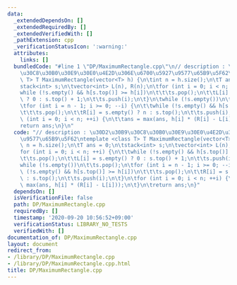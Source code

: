 ```yaml
---
data:
  _extendedDependsOn: []
  _extendedRequiredBy: []
  _extendedVerifiedWith: []
  _pathExtension: cpp
  _verificationStatusIcon: ':warning:'
  attributes:
    links: []
  bundledCode: "#line 1 \"DP/MaximumRectangle.cpp\"\n// description : \u30D2\u30B9\
    \u30C8\u30B0\u30E9\u30E0\u4E2D\u306E\u6700\u5927\u9577\u65B9\u5F62\ntemplate <class\
    \ T> T MaximumRectangle(vector<T> h) {\n\tint n = h.size();\n\tT ans = 0;\n\t\
    stack<int> s;\n\tvector<int> L(n), R(n);\n\tfor (int i = 0; i < n; ++i) {\n\t\t\
    while (!s.empty() && h[s.top()] >= h[i])\n\t\t\ts.pop();\n\t\tL[i] = s.empty()\
    \ ? 0 : s.top() + 1;\n\t\ts.push(i);\n\t}\n\twhile (!s.empty())\n\t\ts.pop();\n\
    \tfor (int i = n - 1; i >= 0; --i) {\n\t\twhile (!s.empty() && h[s.top()] >= h[i])\n\
    \t\t\ts.pop();\n\t\tR[i] = s.empty() ? n : s.top();\n\t\ts.push(i);\n\t}\n\tfor\
    \ (int i = 0; i < n; ++i) {\n\t\tans = max(ans, h[i] * (R[i] - L[i]));\n\t}\n\t\
    return ans;\n}\n"
  code: "// description : \u30D2\u30B9\u30C8\u30B0\u30E9\u30E0\u4E2D\u306E\u6700\u5927\
    \u9577\u65B9\u5F62\ntemplate <class T> T MaximumRectangle(vector<T> h) {\n\tint\
    \ n = h.size();\n\tT ans = 0;\n\tstack<int> s;\n\tvector<int> L(n), R(n);\n\t\
    for (int i = 0; i < n; ++i) {\n\t\twhile (!s.empty() && h[s.top()] >= h[i])\n\t\
    \t\ts.pop();\n\t\tL[i] = s.empty() ? 0 : s.top() + 1;\n\t\ts.push(i);\n\t}\n\t\
    while (!s.empty())\n\t\ts.pop();\n\tfor (int i = n - 1; i >= 0; --i) {\n\t\twhile\
    \ (!s.empty() && h[s.top()] >= h[i])\n\t\t\ts.pop();\n\t\tR[i] = s.empty() ? n\
    \ : s.top();\n\t\ts.push(i);\n\t}\n\tfor (int i = 0; i < n; ++i) {\n\t\tans =\
    \ max(ans, h[i] * (R[i] - L[i]));\n\t}\n\treturn ans;\n}"
  dependsOn: []
  isVerificationFile: false
  path: DP/MaximumRectangle.cpp
  requiredBy: []
  timestamp: '2020-09-20 10:56:52+09:00'
  verificationStatus: LIBRARY_NO_TESTS
  verifiedWith: []
documentation_of: DP/MaximumRectangle.cpp
layout: document
redirect_from:
- /library/DP/MaximumRectangle.cpp
- /library/DP/MaximumRectangle.cpp.html
title: DP/MaximumRectangle.cpp
---
```

